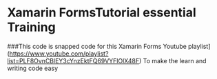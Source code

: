 # Xamarin FormsTutorial essential Training
###This code is snapped code for this Xamarin Forms Youtube playlist](https://www.youtube.com/playlist?list=PLF8OvnCBlEY3cYnzEktFQ69VYFlOlX48F) 
To make the learn and writing code easy